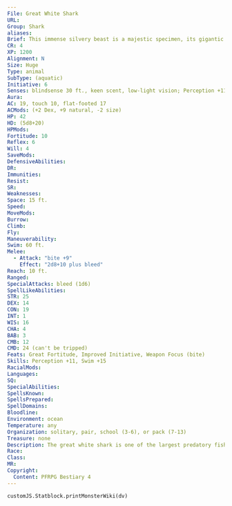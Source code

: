 ```yaml
---
File: Great White Shark
URL: 
Group: Shark
aliases: 
Brief: This immense silvery beast is a majestic specimen, its gigantic jaws lined with rows of serrated teeth.
CR: 4
XP: 1200
Alignment: N
Size: Huge
Type: animal
SubType: (aquatic)
Initiative: 6
Senses: blindsense 30 ft., keen scent, low-light vision; Perception +11
Aura: 
AC: 19, touch 10, flat-footed 17
ACMods: (+2 Dex, +9 natural, -2 size)
HP: 42
HD: (5d8+20)
HPMods: 
Fortitude: 10
Reflex: 6
Will: 4
SaveMods: 
DefensiveAbilities: 
DR: 
Immunities: 
Resist: 
SR: 
Weaknesses: 
Space: 15 ft.
Speed: 
MoveMods: 
Burrow: 
Climb: 
Fly: 
Maneuverability: 
Swim: 60 ft.
Melee: 
  - Attack: "bite +9"
    Effect: "2d8+10 plus bleed"
Reach: 10 ft.
Ranged: 
SpecialAttacks: bleed (1d6)
SpellLikeAbilities: 
STR: 25
DEX: 14
CON: 19
INT: 1
WIS: 16
CHA: 4
BAB: 3
CMB: 12
CMD: 24 (can't be tripped)
Feats: Great Fortitude, Improved Initiative, Weapon Focus (bite)
Skills: Perception +11, Swim +15
RacialMods: 
Languages: 
SQ: 
SpecialAbilities: 
SpellsKnown: 
SpellsPrepared: 
SpellDomains: 
Bloodline: 
Environment: ocean
Temperature: any
Organization: solitary, pair, school (3-6), or pack (7-13)
Treasure: none
Description: The great white shark is one of the largest predatory fish in the ocean, and preys on seals, small whales, seabirds, dolphins, and turtles. Its strength and speed even allow it to leap out of the water to reach prey on land, rafts, or boats. Though fierce and ruthless, great white sharks are often careful when they encounter a new type of prey. They make many biting passes to evaluate the threat their quarry poses. An adult great white shark is 20 feet long and weighs 5,000 pounds.
Race: 
Class: 
MR: 
Copyright:
  Content: PFRPG Bestiary 4
---
```

```dataviewjs
customJS.Statblock.printMonsterWiki(dv)
```
